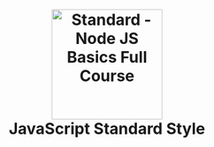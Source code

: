 <h1 align="center">
  <a href="https://nodejs.org/en/"><img src="https://nodejs.org/static/images/logo.svg" alt="Standard - Node JS Basics Full Course" width="200"></a>
  <br>
  JavaScript Standard Style
  <br>
  <br>
</h1>
